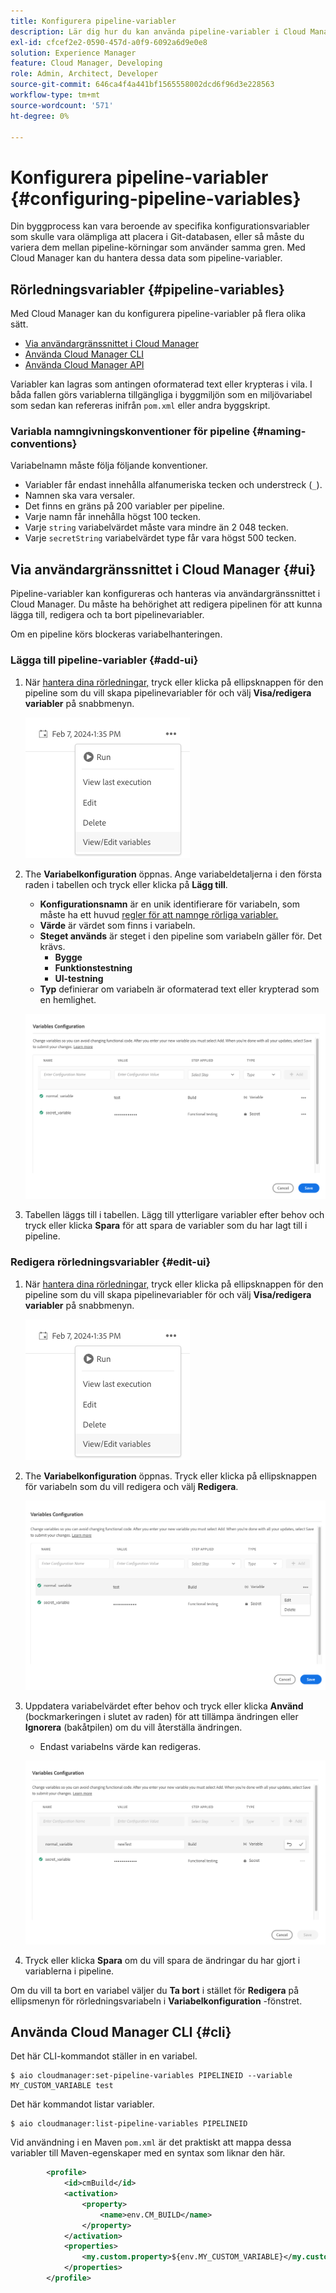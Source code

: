 ```yaml
---
title: Konfigurera pipeline-variabler
description: Lär dig hur du kan använda pipeline-variabler i Cloud Manager för att hantera specifika konfigurationsvariabler för ditt bygge.
exl-id: cfcef2e2-0590-457d-a0f9-6092a6d9e0e8
solution: Experience Manager
feature: Cloud Manager, Developing
role: Admin, Architect, Developer
source-git-commit: 646ca4f4a441bf1565558002dcd6f96d3e228563
workflow-type: tm+mt
source-wordcount: '571'
ht-degree: 0%

---
```


# Konfigurera pipeline-variabler {#configuring-pipeline-variables}

Din byggprocess kan vara beroende av specifika konfigurationsvariabler som skulle vara olämpliga att placera i Git-databasen, eller så måste du variera dem mellan pipeline-körningar som använder samma gren. Med Cloud Manager kan du hantera dessa data som pipeline-variabler.

## Rörledningsvariabler {#pipeline-variables}

Med Cloud Manager kan du konfigurera pipeline-variabler på flera olika sätt.

* [Via användargränssnittet i Cloud Manager](#ui)
* [Använda Cloud Manager CLI](#cli)
* [Använda Cloud Manager API](https://developer.adobe.com/experience-cloud/cloud-manager/reference/api/#tag/Variables/operation/getPipelineVariables)

Variabler kan lagras som antingen oformaterad text eller krypteras i vila. I båda fallen görs variablerna tillgängliga i byggmiljön som en miljövariabel som sedan kan refereras inifrån `pom.xml` eller andra byggskript.

### Variabla namngivningskonventioner för pipeline {#naming-conventions}

Variabelnamn måste följa följande konventioner.

* Variabler får endast innehålla alfanumeriska tecken och understreck (`_`).
* Namnen ska vara versaler.
* Det finns en gräns på 200 variabler per pipeline.
* Varje namn får innehålla högst 100 tecken.
* Varje `string` variabelvärdet måste vara mindre än 2 048 tecken.
* Varje `secretString` variabelvärdet type får vara högst 500 tecken.

## Via användargränssnittet i Cloud Manager {#ui}

Pipeline-variabler kan konfigureras och hanteras via användargränssnittet i Cloud Manager. Du måste ha behörighet att redigera pipelinen för att kunna lägga till, redigera och ta bort pipelinevariabler.

Om en pipeline körs blockeras variabelhanteringen.

### Lägga till pipeline-variabler {#add-ui}

1. När [hantera dina rörledningar,](/help/implementing/cloud-manager/configuring-pipelines/managing-pipelines.md) tryck eller klicka på ellipsknappen för den pipeline som du vill skapa pipelinevariabler för och välj **Visa/redigera variabler** på snabbmenyn.

   ![Visa/redigera pipeline-variabler](/help/implementing/cloud-manager/assets/pipeline-variables-view-edit.png)

1. The **Variabelkonfiguration** öppnas. Ange variabeldetaljerna i den första raden i tabellen och tryck eller klicka på **Lägg till**.

   * **Konfigurationsnamn** är en unik identifierare för variabeln, som måste ha ett huvud [regler för att namnge rörliga variabler.](#naming-conventions)
   * **Värde** är värdet som finns i variabeln.
   * **Steget används** är steget i den pipeline som variabeln gäller för. Det krävs.
      * **Bygge**
      * **Funktionstestning**
      * **UI-testning**
   * **Typ** definierar om variabeln är oformaterad text eller krypterad som en hemlighet.

   ![Lägg till variabel](/help/implementing/cloud-manager/assets/pipeline-variables-add-variable.png)

1. Tabellen läggs till i tabellen. Lägg till ytterligare variabler efter behov och tryck eller klicka **Spara** för att spara de variabler som du har lagt till i pipeline.

### Redigera rörledningsvariabler {#edit-ui}

1. När [hantera dina rörledningar,](/help/implementing/cloud-manager/configuring-pipelines/managing-pipelines.md) tryck eller klicka på ellipsknappen för den pipeline som du vill skapa pipelinevariabler för och välj **Visa/redigera variabler** på snabbmenyn.

   ![Visa/redigera pipeline-variabler](/help/implementing/cloud-manager/assets/pipeline-variables-view-edit.png)

1. The **Variabelkonfiguration** öppnas. Tryck eller klicka på ellipsknappen för variabeln som du vill redigera och välj **Redigera**.

   ![Redigera variabel](/help/implementing/cloud-manager/assets/pipeline-variables-edit.png)

1. Uppdatera variabelvärdet efter behov och tryck eller klicka **Använd** (bockmarkeringen i slutet av raden) för att tillämpa ändringen eller **Ignorera** (bakåtpilen) om du vill återställa ändringen.

   * Endast variabelns värde kan redigeras.

   ![Redigera en variabel](/help/implementing/cloud-manager/assets/pipeline-variables-edit-save.png)

1. Tryck eller klicka **Spara** om du vill spara de ändringar du har gjort i variablerna i pipeline.

Om du vill ta bort en variabel väljer du **Ta bort** i stället för **Redigera** på ellipsmenyn för rörledningsvariabeln i **Variabelkonfiguration** -fönstret.

## Använda Cloud Manager CLI {#cli}

Det här CLI-kommandot ställer in en variabel.

```shell
$ aio cloudmanager:set-pipeline-variables PIPELINEID --variable MY_CUSTOM_VARIABLE test
```

Det här kommandot listar variabler.

```shell
$ aio cloudmanager:list-pipeline-variables PIPELINEID
```

Vid användning i en Maven `pom.xml` är det praktiskt att mappa dessa variabler till Maven-egenskaper med en syntax som liknar den här.

```xml
        <profile>
            <id>cmBuild</id>
            <activation>
                <property>
                    <name>env.CM_BUILD</name>
                </property>
            </activation>
            <properties>
                <my.custom.property>${env.MY_CUSTOM_VARIABLE}</my.custom.property> 
            </properties>
        </profile>
```
